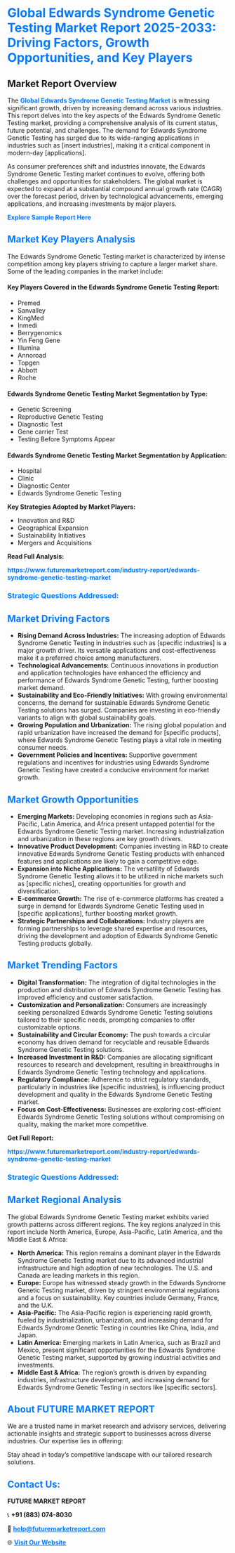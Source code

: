<h1 style="color: #007BFF;">Global Edwards Syndrome Genetic Testing Market Report 2025-2033: Driving Factors, Growth Opportunities, and Key Players</h1>

<section id="overview">
<h2>Market Report Overview</h2>
<p>The <a href="https://www.futuremarketreport.com/industry-report/edwards-syndrome-genetic-testing-market" style="color: #007BFF; text-decoration: none;"><strong>Global Edwards Syndrome Genetic Testing Market</strong></a> is witnessing significant growth, driven by increasing demand across various industries. This report delves into the key aspects of the Edwards Syndrome Genetic Testing market, providing a comprehensive analysis of its current status, future potential, and challenges. The demand for Edwards Syndrome Genetic Testing has surged due to its wide-ranging applications in industries such as [insert industries], making it a critical component in modern-day [applications].</p>
<p>As consumer preferences shift and industries innovate, the Edwards Syndrome Genetic Testing market continues to evolve, offering both challenges and opportunities for stakeholders. The global market is expected to expand at a substantial compound annual growth rate (CAGR) over the forecast period, driven by technological advancements, emerging applications, and increasing investments by major players.</p>
</section>

<section id="overview">
<p><a href="https://www.futuremarketreport.com/request-sample/reportId=123194" style="color: #007BFF; text-decoration: none;"><strong>Explore Sample Report Here</strong></a></p>
</section>

<section id="key-players">
<h2 style="color: #007BFF;">Market Key Players Analysis</h2>
<p>The Edwards Syndrome Genetic Testing market is characterized by intense competition among key players striving to capture a larger market share. Some of the leading companies in the market include:</p>
<h4>Key Players Covered in the Edwards Syndrome Genetic Testing Report:</h4>
<ul><li>Premed</li><li>Sanvalley</li><li>KingMed</li><li>Inmedi</li><li>Berrygenomics</li><li>Yin Feng Gene</li><li>Illumina</li><li>Annoroad</li><li>Topgen</li><li>Abbott</li><li>Roche</li></ul>
<h4>Edwards Syndrome Genetic Testing Market Segmentation by Type:</h4>
<ul><li>Genetic Screening</li><li>Reproductive Genetic Testing</li><li>Diagnostic Test</li><li>Gene carrier Test</li><li>Testing Before Symptoms Appear</li></ul>

<h4>Edwards Syndrome Genetic Testing Market Segmentation by Application:</h4>
<ul><li>Hospital</li><li>Clinic</li><li>Diagnostic Center</li><li>Edwards Syndrome Genetic Testing</li></ul>
<p><strong>Key Strategies Adopted by Market Players:</strong></p>
<ul>
<li>Innovation and R&D</li>
<li>Geographical Expansion</li>
<li>Sustainability Initiatives</li>
<li>Mergers and Acquisitions</li>
</ul>
</section>

<section>
<p><strong>Read Full Analysis: </strong></p><a href="https://www.futuremarketreport.com/industry-report/edwards-syndrome-genetic-testing-market" style="color: #007BFF; text-decoration: none;"><strong>https://www.futuremarketreport.com/industry-report/edwards-syndrome-genetic-testing-market</strong></a>
<h3 style="color: #007BFF;">Strategic Questions Addressed:</h3>
</section>

<section id="driving-factors">
<h2 style="color: #007BFF;">Market Driving Factors</h2>
<ul>
<li><strong>Rising Demand Across Industries:</strong> The increasing adoption of Edwards Syndrome Genetic Testing in industries such as [specific industries] is a major growth driver. Its versatile applications and cost-effectiveness make it a preferred choice among manufacturers.</li>
<li><strong>Technological Advancements:</strong> Continuous innovations in production and application technologies have enhanced the efficiency and performance of Edwards Syndrome Genetic Testing, further boosting market demand.</li>
<li><strong>Sustainability and Eco-Friendly Initiatives:</strong> With growing environmental concerns, the demand for sustainable Edwards Syndrome Genetic Testing solutions has surged. Companies are investing in eco-friendly variants to align with global sustainability goals.</li>
<li><strong>Growing Population and Urbanization:</strong> The rising global population and rapid urbanization have increased the demand for [specific products], where Edwards Syndrome Genetic Testing plays a vital role in meeting consumer needs.</li>
<li><strong>Government Policies and Incentives:</strong> Supportive government regulations and incentives for industries using Edwards Syndrome Genetic Testing have created a conducive environment for market growth.</li>
</ul>
</section>

<section id="growth-opportunities">
<h2 style="color: #007BFF;">Market Growth Opportunities</h2>
<ul>
<li><strong>Emerging Markets:</strong> Developing economies in regions such as Asia-Pacific, Latin America, and Africa present untapped potential for the Edwards Syndrome Genetic Testing market. Increasing industrialization and urbanization in these regions are key growth drivers.</li>
<li><strong>Innovative Product Development:</strong> Companies investing in R&D to create innovative Edwards Syndrome Genetic Testing products with enhanced features and applications are likely to gain a competitive edge.</li>
<li><strong>Expansion into Niche Applications:</strong> The versatility of Edwards Syndrome Genetic Testing allows it to be utilized in niche markets such as [specific niches], creating opportunities for growth and diversification.</li>
<li><strong>E-commerce Growth:</strong> The rise of e-commerce platforms has created a surge in demand for Edwards Syndrome Genetic Testing used in [specific applications], further boosting market growth.</li>
<li><strong>Strategic Partnerships and Collaborations:</strong> Industry players are forming partnerships to leverage shared expertise and resources, driving the development and adoption of Edwards Syndrome Genetic Testing products globally.</li>
</ul>
</section>

<section id="trending-factors">
<h2 style="color: #007BFF;">Market Trending Factors</h2>
<ul>
<li><strong>Digital Transformation:</strong> The integration of digital technologies in the production and distribution of Edwards Syndrome Genetic Testing has improved efficiency and customer satisfaction.</li>
<li><strong>Customization and Personalization:</strong> Consumers are increasingly seeking personalized Edwards Syndrome Genetic Testing solutions tailored to their specific needs, prompting companies to offer customizable options.</li>
<li><strong>Sustainability and Circular Economy:</strong> The push towards a circular economy has driven demand for recyclable and reusable Edwards Syndrome Genetic Testing solutions.</li>
<li><strong>Increased Investment in R&D:</strong> Companies are allocating significant resources to research and development, resulting in breakthroughs in Edwards Syndrome Genetic Testing technology and applications.</li>
<li><strong>Regulatory Compliance:</strong> Adherence to strict regulatory standards, particularly in industries like [specific industries], is influencing product development and quality in the Edwards Syndrome Genetic Testing market.</li>
<li><strong>Focus on Cost-Effectiveness:</strong> Businesses are exploring cost-efficient Edwards Syndrome Genetic Testing solutions without compromising on quality, making the market more competitive.</li>
</ul>
</section>

<section>
<p><strong>Get Full Report: </strong></p><a href="https://www.futuremarketreport.com/industry-report/edwards-syndrome-genetic-testing-market" style="color: #007BFF; text-decoration: none;"><strong>https://www.futuremarketreport.com/industry-report/edwards-syndrome-genetic-testing-market</strong></a>
<h3 style="color: #007BFF;">Strategic Questions Addressed:</h3>
</section>


<section id="regional-analysis">
<h2 style="color: #007BFF;">Market Regional Analysis</h2>
<p>The global Edwards Syndrome Genetic Testing market exhibits varied growth patterns across different regions. The key regions analyzed in this report include North America, Europe, Asia-Pacific, Latin America, and the Middle East & Africa:</p>
<ul>
<li><strong>North America:</strong> This region remains a dominant player in the Edwards Syndrome Genetic Testing market due to its advanced industrial infrastructure and high adoption of new technologies. The U.S. and Canada are leading markets in this region.</li>
<li><strong>Europe:</strong> Europe has witnessed steady growth in the Edwards Syndrome Genetic Testing market, driven by stringent environmental regulations and a focus on sustainability. Key countries include Germany, France, and the U.K.</li>
<li><strong>Asia-Pacific:</strong> The Asia-Pacific region is experiencing rapid growth, fueled by industrialization, urbanization, and increasing demand for Edwards Syndrome Genetic Testing in countries like China, India, and Japan.</li>
<li><strong>Latin America:</strong> Emerging markets in Latin America, such as Brazil and Mexico, present significant opportunities for the Edwards Syndrome Genetic Testing market, supported by growing industrial activities and investments.</li>
<li><strong>Middle East & Africa:</strong> The region’s growth is driven by expanding industries, infrastructure development, and increasing demand for Edwards Syndrome Genetic Testing in sectors like [specific sectors].</li>
</ul>
</section>

<footer>
<h2 style="color: #007BFF;">About FUTURE MARKET REPORT</h2>
<p>We are a trusted name in market research and advisory services, delivering actionable insights and strategic support to businesses across diverse industries. Our expertise lies in offering:</p>

<p>Stay ahead in today’s competitive landscape with our tailored research solutions.</p>

<h2 style="color: #007BFF;">Contact Us:</h2>
<p><strong>FUTURE MARKET REPORT</strong></p>
<p>📞 <strong>+91 (883) 074-8030</strong></p>
<p>📧 <strong><a href="mailto:help@futuremarketreport.com" style="color: #007BFF;">help@futuremarketreport.com</a></strong></p>
<p>🌐 <strong><a href="https://www.futuremarketreport.com/" style="color: #007BFF;">Visit Our Website</a></strong></p>
</footer>